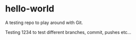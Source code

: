 # hello-world
A testing repo to play around with Git. 

Testing 1234 to test different branches, commit, pushes etc...
